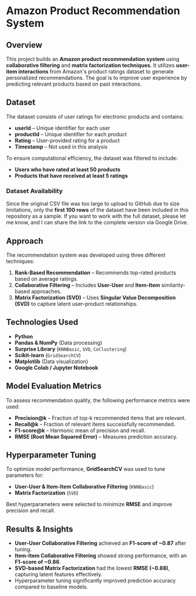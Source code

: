 # **Amazon Product Recommendation System**

## **Overview**  
This project builds an **Amazon product recommendation system** using **collaborative filtering** and **matrix factorization techniques**. It utilizes **user-item interactions** from Amazon's product ratings dataset to generate personalized recommendations. The goal is to improve user experience by predicting relevant products based on past interactions.

## **Dataset**  
The dataset consists of user ratings for electronic products and contains:  
- **userId** – Unique identifier for each user  
- **productId** – Unique identifier for each product  
- **Rating** – User-provided rating for a product  
- **Timestamp** – Not used in this analysis  

To ensure computational efficiency, the dataset was filtered to include:  
- **Users who have rated at least 50 products**  
- **Products that have received at least 5 ratings**  

### **Dataset Availability**  
Since the original CSV file was too large to upload to GitHub due to size limitations, only the **first 100 rows** of the dataset have been included in this repository as a sample. If you want to work with the full dataset, please let me know, and I can share the link to the complete version via Google Drive.

## **Approach**  
The recommendation system was developed using three different techniques:  

1. **Rank-Based Recommendation** – Recommends top-rated products based on average ratings.  
2. **Collaborative Filtering** – Includes **User-User** and **Item-Item** similarity-based approaches.  
3. **Matrix Factorization (SVD)** – Uses **Singular Value Decomposition (SVD)** to capture latent user-product relationships.  

## **Technologies Used**  
- **Python**  
- **Pandas & NumPy** (Data processing)  
- **Surprise Library** (`KNNBasic`, `SVD`, `CoClustering`)  
- **Scikit-learn** (`GridSearchCV`)  
- **Matplotlib** (Data visualization)  
- **Google Colab / Jupyter Notebook**  

## **Model Evaluation Metrics**  
To assess recommendation quality, the following performance metrics were used:  
- **Precision@k** – Fraction of top-k recommended items that are relevant.  
- **Recall@k** – Fraction of relevant items successfully recommended.  
- **F1-score@k** – Harmonic mean of precision and recall.  
- **RMSE (Root Mean Squared Error)** – Measures prediction accuracy.  

## **Hyperparameter Tuning**  
To optimize model performance, **GridSearchCV** was used to tune parameters for:  
- **User-User & Item-Item Collaborative Filtering** (`KNNBasic`)  
- **Matrix Factorization** (`SVD`)  

Best hyperparameters were selected to minimize **RMSE** and improve precision and recall.

## **Results & Insights**  
- **User-User Collaborative Filtering** achieved an **F1-score of ~0.87** after tuning.  
- **Item-Item Collaborative Filtering** showed strong performance, with an **F1-score of ~0.86**.  
- **SVD-based Matrix Factorization** had the lowest **RMSE (~0.88)**, capturing latent features effectively.  
- Hyperparameter tuning significantly improved prediction accuracy compared to baseline models.  

